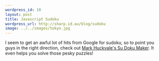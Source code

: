 ```yaml
--- 
wordpress_id: 10
layout: post
title: Javascript Sudoku
wordpress_url: http://sharp.id.au/blog/sudoku
image: ../../images/tokyo.jpg
---
```

I seem to get an awful lot of hits from Google for sudoku, so to point you guys in the right direction, check out <a href="http://www.phon.ucl.ac.uk/home/mark/sudoku/workpad.html">Mark Huckvale&apos;s Su Doku Maker</a>. It even helps you solve those pesky puzzles!
